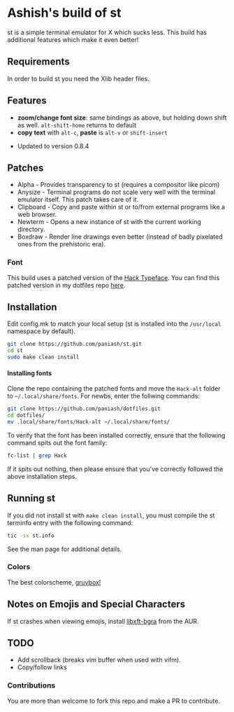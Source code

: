 # Ashish's build of st
st is a simple terminal emulator for X which sucks less. This build has additional features which make it even better!

## Requirements
In order to build st you need the Xlib header files.

## Features
+ **zoom/change font size**: same bindings as above, but holding down shift as well. `alt-shift-home` returns to default
+ **copy text** with `alt-c`, **paste** is `alt-v` or `shift-insert`
- Updated to version 0.8.4

## Patches
- Alpha - Provides transparency to st (requires a compositor like picom)
- Anysize - Terminal programs do not scale very well with the terminal emulator itself. This patch takes care of it.
- Clipboard - Copy and paste within st or to/from external programs like a web browser.
- Newterm - Opens a new instance of st with the current working directory.
- Boxdraw - Render line drawings even better (instead of badly pixelated ones from the prehistoric era).

### Font
This build uses a patched version of the [Hack Typeface](https://sourcefoundry.org/hack/).
You can find this patched version in my dotfiles repo [here](https://github.com/paniash/dotfiles/tree/master/.local/share/fonts/Hack-alt).

## Installation
Edit config.mk to match your local setup (st is installed into
the `/usr/local` namespace by default).

```sh
git clone https://github.com/paniash/st.git
cd st
sudo make clean install
```

#### Installing fonts
Clone the repo containing the patched fonts and move the `Hack-alt` folder to `~/.local/share/fonts`. For newbs, enter the follwing commands:

```sh
git clone https://github.com/paniash/dotfiles.git
cd dotfiles/
mv .local/share/fonts/Hack-alt ~/.local/share/fonts/
```

To verify that the font has been installed correctly, ensure that the following command spits out the font family:

```sh
fc-list | grep Hack
```

If it spits out nothing, then please ensure that you've correctly followed the above installation steps.

## Running st
If you did not install st with `make clean install`, you must compile
the st terminfo entry with the following command:

```sh
tic -sx st.info
```

See the man page for additional details.

### Colors
The best colorscheme, [gruvbox!](https://github.com/morhetz/gruvbox)

## Notes on Emojis and Special Characters
If st crashes when viewing emojis, install [libxft-bgra](https://aur.archlinux.org/packages/libxft-bgra/) from the AUR.

## TODO
- Add scrollback (breaks vim buffer when used with vifm).
- Copy/follow links

### Contributions
You are more than welcome to fork this repo and make a PR to contribute.
